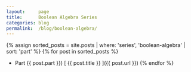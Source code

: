 ```yaml
---
layout:     page
title:      Boolean Algebra Series
categories: blog
permalink:  /blog/boolean-algebra/
---
```


{% assign sorted_posts = site.posts | where: 'series', 'boolean-algebra' | sort: 'part' %}
{% for post in sorted_posts %}
  * Part {{ post.part }}) [ {{ post.title }} ]({{ post.url }})
{% endfor %}